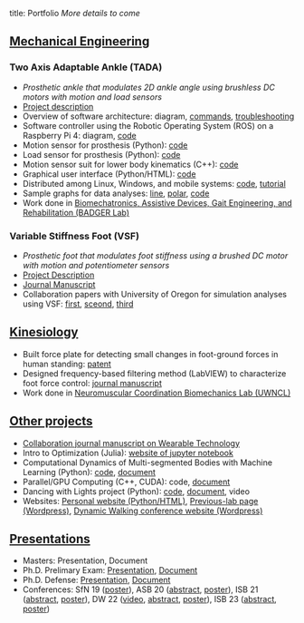 title: Portfolio
*More details to come*
## <u>Mechanical Engineering</u>
### Two Axis Adaptable Ankle (TADA)
* *Prosthetic ankle that modulates 2D ankle angle using brushless DC motors with motion and load sensors*
* [Project description](https://github.com/kieran-nichols/catkin_ws_tadaros)
* Overview of software architecture: diagram, [commands](https://github.com/kieran-nichols/catkin_ws_remote/blob/main/Software_command.md), [troubleshooting](https://github.com/kieran-nichols/catkin_ws_remote/blob/main/Troubleshooting_doc.md)
* Software controller using the Robotic Operating System (ROS) on a Raspberry Pi 4: diagram, [code](https://github.com/kieran-nichols/catkin_ws_tadaros/tree/main/src/tada-ros/src/tada_ros/ankle_brain)
* Motion sensor for prosthesis (Python): [code](https://github.com/kieran-nichols/catkin_ws_tadaros/tree/main/src/tada-ros/src/tada_ros/sensors)
* Load sensor for prosthesis (Python): [code](https://github.com/kieran-nichols/catkin_ws_tadaros/tree/main/src/tada-ros/src/tada_ros/europa)
* Motion sensor suit for lower body kinematics (C++): [code](https://github.com/kieran-nichols/catkin_ws_remote/tree/main/src/streaming_protocol)
* Graphical user interface (Python/HTML): [code](https://github.com/kieran-nichols/catkin_ws_remote/blob/main/src/talker_listener/scripts/listener_control.py)
* Distributed among Linux, Windows, and mobile systems: [code](https://github.com/kieran-nichols/catkin_ws_remote), [tutorial](https://www.kieran-nichols.com/category/tutorials.html)
* Sample graphs for data analyses: [line](https://www.kieran-nichols.com/sample-line-plot-for-tada-data.html), [polar](https://www.kieran-nichols.com/sample-polar-plot-for-tada-data.html), [code](https://github.com/kieran-nichols/catkin_ws_remote/blob/main/data/for_bags/bag_proccessing_kn.py)
* Work done in [Biomechatronics, Assistive Devices, Gait Engineering, and Rehabilitation (BADGER Lab)](https://uwbadgerlab.engr.wisc.edu/)
### Variable Stiffness Foot (VSF)
* *Prosthetic foot that modulates foot stiffness using a brushed DC motor with motion and potentiometer sensors*
* [Project Description](https://www.kieran-nichols.com/vsf-publication-post.html)
* [Journal Manuscript](https://github.com/kieran-nichols/kieran-nichols.github.io/blob/main/content/docs/1-s2.0-S0021929023000052-main.pdf)
* Collaboration papers with University of Oregon for simulation analyses using VSF: 
[first](https://github.com/kieran-nichols/kieran-nichols.github.io/blob/main/content/docs/GaitModelManuscript_JBME.pdf), 
[sceond](https://github.com/kieran-nichols/kieran-nichols.github.io/blob/main/content/docs/mcgeehan-et-al-2022-a-simulation-based-analysis-of-the-effects-of-variable-prosthesis-stiffness-on-interface-dynamics.pdf), 
[third](https://github.com/kieran-nichols/kieran-nichols.github.io/blob/main/content/docs/bio_143_07_074503.pdf)
## <u>Kinesiology</u>
* Built force plate for detecting small changes in foot-ground forces in human standing: [patent](https://patentimages.storage.googleapis.com/00/2c/cb/07a8d3c419e81c/US20180132777A1.pdf)
* Designed frequency-based filtering method (LabVIEW) to characterize foot force control: [journal manuscript](https://doi.org/10.1016/j.jbiomech.2018.11.039)
* Work done in [Neuromuscular Coordination Biomechanics Lab (UWNCL)](https://ncl.labs.wisc.edu/)
## <u>Other projects</u>
* [Collaboration journal manuscript on Wearable Technology](https://github.com/kieran-nichols/kieran-nichols.github.io/blob/main/content/docs/1-s2.0-S246845112300048X-main.pdf)
* Intro to Optimization (Julia): [website of jupyter notebook](https://nbviewer.org/urls/laurentlessard.com/teaching/cs524/project/Spring2018/DawsonDillsNichols.ipynb)
* Computational Dynamics of Multi-segmented Bodies with Machine Learning (Python): [code](), [document](https://github.com/kieran-nichols/kieran-nichols.github.io/blob/main/content/docs/me751KieranNichols.pdf)
* Parallel/GPU Computing (C++, CUDA): code, [document](https://github.com/kieran-nichols/kieran-nichols.github.io/blob/main/content/docs/Defense_presentation.pdf)
* Dancing with Lights project (Python): [code](https://github.com/kieran-nichols/Dancing_with_lights), [document](https://github.com/kieran-nichols/kieran-nichols.github.io/blob/main/content/docs/Kohler%Performance%Poster.pdf), video
* Websites: [Personal website (Python/HTML)](https://www.kieran-nichols.com/), [Previous-lab page (Wordpress)](https://uwbadgerlab.engr.wisc.edu/lab-members-new/kieran-nichols/), [Dynamic Walking conference website (Wordpress)](https://dynamicwalking.engr.wisc.edu/)
## <u>Presentations</u>
* Masters: Presentation, Document
* Ph.D. Prelimary Exam: [Presentation](https://github.com/kieran-nichols/kieran-nichols.github.io/blob/main/content/docs/Prelim_presentation.pdf), [Document](https://github.com/kieran-nichols/kieran-nichols.github.io/blob/main/content/docs/Dissertation%20Prelim%202021-11-30%20-%20final.pdf)
* Ph.D. Defense: [Presentation](https://github.com/kieran-nichols/kieran-nichols.github.io/blob/main/content/docs/Defense_presentation.pdf), [Document](https://github.com/kieran-nichols/kieran-nichols.github.io/blob/main/content/docs/Dissertation_submission.pdf)
* Conferences: SfN 19 ([poster](https://github.com/kieran-nichols/kieran-nichols.github.io/blob/main/content/docs/Defense_presentation.pdf)), ASB 20 ([abstract](https://github.com/kieran-nichols/kieran-nichols.github.io/blob/main/content/docs/AS2020_poster.pdf), 
[poster](https://github.com/kieran-nichols/kieran-nichols.github.io/blob/main/content/docs/Nichols_ASB_2020_Abstract_v01_KN.pdf)), 
ISB 21 ([abstract](https://github.com/kieran-nichols/kieran-nichols.github.io/blob/main/content/docs/ISB2021_Word_Abstract_Nichols_v02.pdf), 
[poster](https://github.com/kieran-nichols/kieran-nichols.github.io/blob/main/content/docs/ISB2021%only_poster.pdf)), 
DW 22 ([video](https://mediaspace.wisc.edu/media/DW22_Nichols%2C+Kieran+-+June+14th+2022%2C+10A23A59+am/1_nt5x4otd), 
[abstract](https://uwbadgerlab.engr.wisc.edu/wp-content/uploads/sites/727/2022/06/Nichols_Abstract_edited.mp4), 
[poster](https://uwbadgerlab.engr.wisc.edu/wp-content/uploads/sites/727/2022/06/Nichols_Abstract_edited.mp4)), 
ISB 23 ([abstract](https://github.com/kieran-nichols/kieran-nichols.github.io/blob/main/content/docs/ISB2021_Word_Abstract_Nichols_submission.pdf), 
[poster](https://github.com/kieran-nichols/kieran-nichols.github.io/blob/main/content/docs/ISB23_poster.pdf))
    